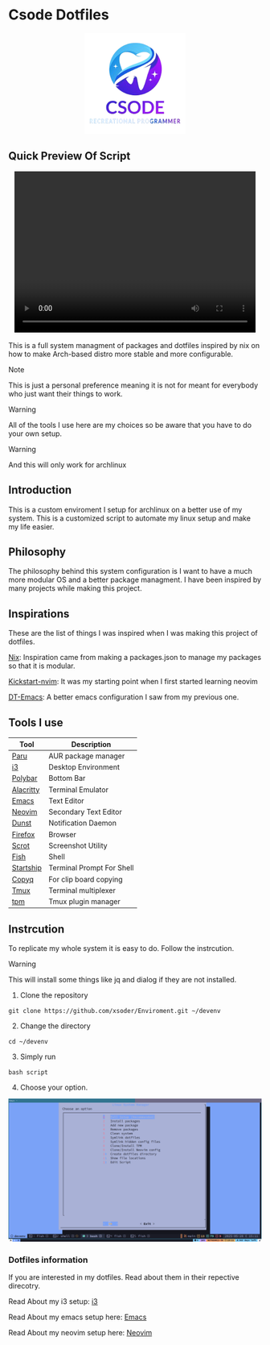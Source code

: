 # Csode Dotfiles

<center><img style="width: 200px" src="docs/img/logo.png" alt="logo"/></center>

## Quick Preview Of Script
<center><video width="480" height="320" controls>
  <source src="docs/vids/video.mp4" type="video/mp4">
</video></center>


This is a full system managment of packages and dotfiles inspired by nix on how to make Arch-based distro more stable and more configurable. 

> [!NOTE]
> This is just a personal preference meaning it is not for meant for everybody who just want their things to work.

> [!WARNING]
> All of the tools I use here are my choices so be aware that you have to do your own setup. 

> [!WARNING]
> And this will only work for archlinux

## Introduction
This is a custom enviroment I setup for archlinux on a better use of my system. This is a customized script to automate my linux setup and make my life easier. 

## Philosophy 
The philosophy behind this system configuration is I want to have a much more modular OS and a better package managment. I have been inspired by many projects while making this project.

## Inspirations
These are the list of things I was inspired when I was making this project of dotfiles.

[Nix](https://nixos.org/): Inspiration came from making a packages.json to manage my packages so that it is modular.

[Kickstart-nvim](https://github.com/nvim-lua/kickstart.nvim.git): It was my starting point when I first started learning neovim

[DT-Emacs](https://gitlab.com/dwt1/dotfiles/-/tree/master/.config/emacs): A better emacs configuration I saw from my previous one.

## Tools I use

| Tool                                                                 | Description                    |
|----------------------------------------------------------------------|--------------------------------|
| [Paru](https://github.com/Morganamilo/paru)                          | AUR package manager            |
| [i3](https://i3wm.org/)                                              | Desktop Environment            |
| [Polybar](https://github.com/polybar/polybar)                        | Bottom Bar                     |
| [Alacritty](https://alacritty.org/)                                  | Terminal Emulator              |
| [Emacs](https://www.gnu.org/software/emacs/)                         | Text Editor                    |
| [Neovim](https://neovim.io/)                                         | Secondary Text Editor          |
| [Dunst](https://dunst-project.org/)                                  | Notification Daemon            |
| [Firefox](https://www.mozilla.org/en-US/firefox/new/)                | Browser                        |
| [Scrot](https://github.com/resurrecting-open-source-projects/scrot)  | Screenshot Utility             |
| [Fish](https://fishshell.com/)                                       | Shell                          |
| [Startship](https://starship.rs/)                                    | Terminal Prompt For Shell      |
| [Copyq](https://github.com/hluk/CopyQ)                               | For clip board copying         |
| [Tmux](https://github.com/tmux/tmux/wiki)                            | Terminal multiplexer           |
| [tpm](https://github.com/tmux-plugins/tpm)                           | Tmux plugin manager            |


## Instrcution 

To replicate my whole system it is easy to do. Follow the instrcution.


> [!WARNING]
> This will install some things like jq and dialog if they are not installed.

1. Clone the repository
```
git clone https://github.com/xsoder/Enviroment.git ~/devenv
```

2. Change the directory
```
cd ~/devenv
```

3. Simply run

```
bash script
```

4. Choose your option.

<center><img style="width: 720px" src="docs/img/screenshots/home.png" alt="logo"/></center>


### Dotfiles information

If you are interested in my dotfiles. Read about them in their repective direcotry.

Read About my i3 setup: [i3](./dotfiles/i3/README.md)

Read About my emacs setup here: [Emacs](./dotfiles/emacs/config.org)

Read About my neovim setup here: [Neovim](https://github.com/xsoder/nvim)

